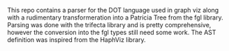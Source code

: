 This repo contains a parser for the DOT language used in graph viz along with a rudimentary transformeration into a Patricia Tree from the fgl library. 
Parsing was done with the trifecta library and is pretty comprehensive, however the conversion into the fgl types still need some work. The AST definition was inspired from the HaphViz library. 
